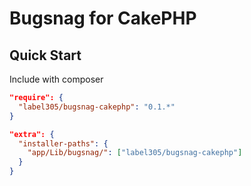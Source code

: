 Bugsnag for CakePHP
=======


Quick Start
---------

Include with composer

```json
"require": {
  "label305/bugsnag-cakephp": "0.1.*"
}
```

```json
"extra": {
  "installer-paths": {
    "app/Lib/bugsnag/": ["label305/bugsnag-cakephp"]
  }
}
```
